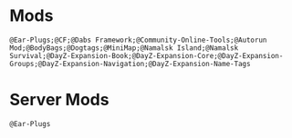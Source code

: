 # Mods

`@Ear-Plugs;@CF;@Dabs Framework;@Community-Online-Tools;@Autorun Mod;@BodyBags;@Dogtags;@MiniMap;@Namalsk Island;@Namalsk Survival;@DayZ-Expansion-Book;@DayZ-Expansion-Core;@DayZ-Expansion-Groups;@DayZ-Expansion-Navigation;@DayZ-Expansion-Name-Tags`

# Server Mods

`@Ear-Plugs`
